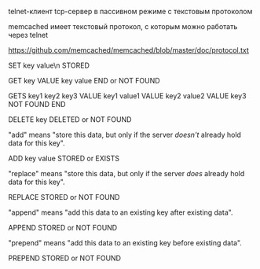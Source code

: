 telnet-клиент
tcp-сервер в пассивном режиме с текстовым протоколом

memcached имеет текстовый протокол, с которым можно работать через telnet

https://github.com/memcached/memcached/blob/master/doc/protocol.txt

SET key value\n
STORED

GET key
VALUE key value
END
or NOT FOUND

GETS key1 key2 key3
VALUE key1 value1
VALUE key2 value2
VALUE key3 NOT FOUND
END

DELETE key
DELETED
or NOT FOUND

"add" means "store this data, but only if the server *doesn't* already hold data for this key".

ADD key value
STORED
or EXISTS

"replace" means "store this data, but only if the server *does* already hold data for this key".

REPLACE
STORED
or NOT FOUND

"append" means "add this data to an existing key after existing data".

APPEND
STORED
or NOT FOUND

"prepend" means "add this data to an existing key before existing data".

PREPEND
STORED
or NOT FOUND
